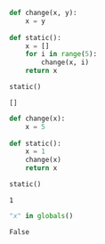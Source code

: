 ```python
def change(x, y):
    x = y
    
def static():
    x = []
    for i in range(5):
        change(x, i)
    return x

static()
```




    []




```python
def change(x):
    x = 5
    
def static():
    x = 1
    change(x)
    return x

static()
```




    1




```python
"x" in globals()
```




    False


